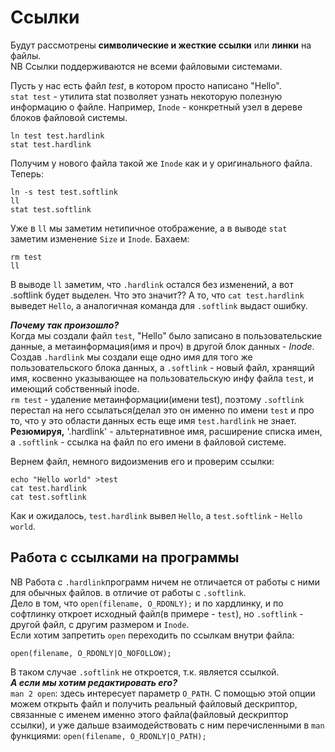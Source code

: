 # Ссылки  

Будут рассмотрены **символические и жесткие ссылки** или **линки** на файлы.  
NB Ссылки поддерживаются не всеми файловыми системами.

Пусть у нас есть файл *test*, в котором просто написано "Hello".  
`stat test` - утилита stat позволяет узнать некоторую полезную информацию о файле. Например, `Inode` - конкретный узел в дереве блоков файловой системы.  
```
ln test test.hardlink
stat test.hardlink
```
Получим у нового файла  такой же `Inode` как и у оригинального файла. Теперь:
```
ln -s test test.softlink
ll
stat test.softlink
```
Уже в `ll` мы заметим нетипичное отображение, а в выводе `stat` заметим изменение `Size` и `Inode`. Бахаем:  
```
rm test
ll
```
В выводе `ll` заметим, что `.hardlink` остался без изменений, а вот .softlink будет выделен. Что это значит?? А то, что `cat test.hardlink` выведет `Hello`, а аналогичная команда для `.softlink` выдаст ошибку.  

***Почему так произошло?***  
Когда мы создали файл `test`, "Hello" было записано в пользовательские данные, а метаинформация(имя и проч) в другой блок данных - *Inode*.  
Создав `.hardlink` мы создали еще одно имя для того же пользовательского блока данных, а `.softlink` - новый файл, хранящий имя, косвенно указывающее на пользовательскую инфу файла `test`, и имеющий собственный inode.  
`rm test` - удаление метаинформации(имени test), поэтому `.softlink` перестал на него ссылаться(делал это он именно по имени `test` и про то, что у это области данных есть еще имя `test.hardlink` не знает.  
**Резюмируя,** '.hardlink' - альтернативное имя, расширение списка имен, а `.softlink` - ссылка на файл по его имени в файловой системе.  

Вернем файл, немного видоизменив его и проверим ссылки: 
```
echo "Hello world" >test
cat test.hardlink
cat test.softlink
```
Как и ожидалось, `test.hardlink` вывел `Hello`, а `test.softlink` - `Hello world`.  
## Работа с ссылками на программы  
NB Работа с `.hardlink`программ  ничем не отличается от работы с ними для обычных файлов. в отличие от работы с `.softlink`.  
Дело в том, что `open(filename, O_RDONLY);` и по хардлинку, и по софтлинку откроет исходный файл(в примере - `test`), но `.softlink` - другой файл, с другим размером и `Inode`.  
Если хотим запретить `open` переходить по ссылкам внутри файла:
```
open(filename, O_RDONLY|O_NOFOLLOW);
```
В таком случае `.softlink` не откроется, т.к. является ссылкой.  
***А если мы хотим редактировать его?***  
`man 2 open`: здесь интересует параметр `O_PATH`. С помощью этой опции можем открыть файл и получить реальный файловый дескриптор, связанные с именем именно этого файла(файловый дескриптор ссылки), и уже дальше взаимодействовать с ним перечисленными в `man` функциями: `open(filename, O_RDONLY|O_PATH);`
